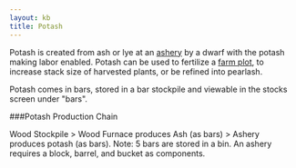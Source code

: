 ```yaml
---
layout: kb
title: Potash
---
```


Potash is created from ash or lye at an [ashery](ashery.html) by a dwarf with the potash making labor enabled. Potash can be used to fertilize a [farm plot](farm-plot.html), to increase stack size of harvested plants, or be refined into pearlash.

Potash comes in bars, stored in a bar stockpile and viewable in the stocks screen under "bars".

###Potash Production Chain

Wood Stockpile > Wood Furnace produces Ash (as bars) > Ashery produces potash (as bars). Note: 5 bars are stored in a bin. An ashery requires a block, barrel, and bucket as components.